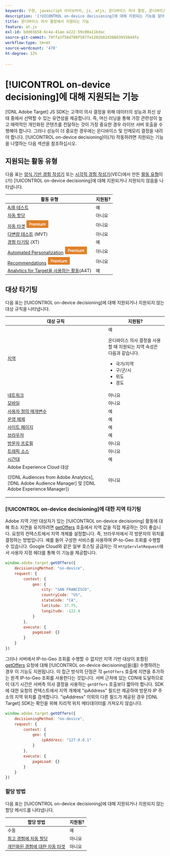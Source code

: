 ```yaml
---
keywords: 구현, javascript 라이브러리, js, atjs, 온디바이스 의사 결정, 온디바이스 의사 결정, 지원되는 기능, $8
description: '[!UICONTROL on-device decisioning]에 대해 지원되는 기능을 알아봅니다.'
title: 온디바이스 의사 결정에서 지원되는 기능
feature: at.js
exl-id: bdd65658-6c4a-41ae-a222-59c00a11bdac
source-git-commit: 79ffa3f58d780f587fe1202b82d3860395504dfe
workflow-type: tm+mt
source-wordcount: '478'
ht-degree: 12%

---
```


# [!UICONTROL on-device decisioning]에 대해 지원되는 기능

[!DNL Adobe Target] JS SDK는 고객이 의사 결정을 위해 데이터의 성능과 최신 상태 중에서 선택할 수 있는 유연성을 제공합니다. 즉, 머신 러닝을 통해 가장 관련성이 높고 매력적인 개인화된 콘텐츠를 전달하는 것이 가장 중요한 경우 라이브 서버 호출을 수행해야 합니다. 그러나 성능이 더 중요한 경우에는 온디바이스 및 인메모리 결정을 내려야 합니다. [!UICONTROL on-device decisioning]이(가) 작동하려면 지원되는 기능을 나열하는 다음 섹션을 참조하십시오.

## 지원되는 활동 유형

다음 표는 [양식 기반 경험 작성기](https://experienceleague.adobe.com/docs/target/using/experiences/form-experience-composer.html?lang=ko) 또는 [시각적 경험 작성기](https://experienceleague.adobe.com/docs/target/using/experiences/vec/visual-experience-composer.html?lang=ko)(VEC)에서 만든 [활동 유형](https://experienceleague.adobe.com/docs/target/using/activities/target-activities-guide.html?lang=ko)이(가) [!UICONTROL on-device decisioning]에 대해 지원되거나 지원되지 않음을 나타냅니다.

| 활동 유형 | 지원됨? |
| --- | --- |
| [A/B 테스트](https://experienceleague.adobe.com/docs/target/using/activities/abtest/test-ab.html?lang=ko) | 예 |
| [자동 할당](https://experienceleague.adobe.com/docs/target/using/activities/auto-allocate/automated-traffic-allocation.html?lang=ko) | 아니요 |
| [자동 타겟](https://experienceleague.adobe.com/docs/target/using/activities/auto-target/auto-target-to-optimize.html?lang=ko) ![Premium](../../../assets/premium.png) | 아니요 |
| [다변량 테스트](https://experienceleague.adobe.com/docs/target/using/activities/multivariate-test/multivariate-testing.html?lang=ko) (MVT) | 아니요 |
| [경험 타기팅](https://experienceleague.adobe.com/docs/target/using/activities/experience-targeting/experience-target.html?lang=ko) (XT) | 예 |
| [Automated Personalization](https://experienceleague.adobe.com/docs/target/using/activities/automated-personalization/automated-personalization.html?lang=ko) ![Premium](../../../assets/premium.png) | 아니요 |
| [Recommendations](https://experienceleague.adobe.com/docs/target/using/recommendations/recommendations.html?lang=ko) ![Premium](../../../assets/premium.png) | 아니요 |
| [Analytics for Target을 사용하는 활동](https://experienceleague.adobe.com/docs/target/using/integrate/a4t/a4t.html?lang=ko&)(A4T) | 예 |

## 대상 타기팅

다음 표는 [!UICONTROL on-device decisioning]에 대해 지원되거나 지원되지 않는 대상 규칙을 나타냅니다.

| 대상 규칙 | 지원됨? |
| --- | --- |
| [지역](https://experienceleague.adobe.com/docs/target/using/audiences/create-audiences/categories-audiences/geo.html?lang=ko) | 예<P>온디바이스 의사 결정을 사용할 때 지원되는 지역 속성은 다음과 같습니다.<ul><li>국가/지역</li><li>구/군/시</li><li>위도</li><li>경도</li></ul> |
| [네트워크](https://experienceleague.adobe.com/docs/target/using/audiences/create-audiences/categories-audiences/network.html?lang=ko) | 아니요 |
| [모바일](https://experienceleague.adobe.com/docs/target/using/audiences/create-audiences/categories-audiences/mobile.html?lang=ko) | 아니요 |
| [사용자 정의 매개변수](https://experienceleague.adobe.com/docs/target/using/audiences/create-audiences/categories-audiences/custom-parameters.html?lang=ko) | 예 |
| [운영 체제](https://experienceleague.adobe.com/docs/target/using/audiences/create-audiences/categories-audiences/operating-system.html?lang=ko) | 예 |
| [사이트 페이지](https://experienceleague.adobe.com/docs/target/using/audiences/create-audiences/categories-audiences/site-pages.html?lang=ko) | 예 |
| [브라우저](https://experienceleague.adobe.com/docs/target/using/audiences/create-audiences/categories-audiences/browser.html?lang=ko) | 예 |
| [방문자 프로필](https://experienceleague.adobe.com/docs/target/using/audiences/create-audiences/categories-audiences/visitor-profile.html?lang=ko) | 아니요 |
| [트래픽 소스](https://experienceleague.adobe.com/docs/target/using/audiences/create-audiences/categories-audiences/traffic-sources.html?lang=ko) | 아니요 |
| [시간대](https://experienceleague.adobe.com/docs/target/using/audiences/create-audiences/categories-audiences/time-frame.html?lang=ko) | 예 |
| Adobe Experience Cloud 대상<P>([!DNL Audiences from Adobe Analytics], [!DNL Adobe Audience Manager] 및 [!DNL Adobe Experience Manager]) | 아니요 |

### [!UICONTROL on-device decisioning]에 대한 지역 타기팅

Adobe 지역 기반 대상자가 있는 [!UICONTROL on-device decisioning] 활동에 대해 최소 지연을 유지하려면 [getOffers](/help/dev/implement/client-side/atjs/atjs-functions/adobe-target-getoffers-atjs-2.md) 호출에서 지역 값을 직접 제공하는 것이 좋습니다. 요청의 컨텍스트에서 지역 개체를 설정합니다. 즉, 브라우저에서 각 방문자의 위치를 결정하는 방법입니다. 예를 들어 구성한 서비스를 사용하여 IP-to-Geo 조회를 수행할 수 있습니다. Google Cloud와 같은 일부 호스팅 공급자는 각 `HttpServletRequest`에서 사용자 지정 헤더를 통해 이 기능을 제공합니다.

```javascript {line-numbers="true"}
window.adobe.target.getOffers({ 
    decisioningMethod: "on-device", 
    request: { 
        context: { 
            geo: { 
                city: "SAN FRANCISCO", 
                countryCode: "US", 
                stateCode: "CA", 
                latitude: 37.75, 
                longitude: -122.4 
            } 
        }, 
        execute: { 
            pageLoad: {} 
        } 
    } 
})
```

그러나 서버에서 IP-to-Geo 조회를 수행할 수 없지만 지역 기반 대상이 포함된 [getOffers](/help/dev/implement/client-side/atjs/atjs-functions/adobe-target-getoffers-atjs-2.md) 요청에 대해 [!UICONTROL on-device decisioning]을(를) 수행하려는 경우 이 기능도 지원됩니다. 이 접근 방식의 단점은 각 `getOffers` 호출에 지연을 추가하는 원격 IP-to-Geo 조회를 사용한다는 것입니다. 서버 근처에 있는 CDN에 도달하므로 이 대기 시간은 서버측 의사 결정을 사용하는 `getOffers` 호출보다 짧아야 합니다. SDK에 대한 요청의 컨텍스트에서 지역 개체에 &quot;ipAddress&quot; 필드만 제공하여 방문자 IP 주소의 지역 위치를 검색합니다. &quot;ipAddress&quot; 이외의 다른 필드가 제공된 경우 [!DNL Target] SDK는 확인을 위해 지리적 위치 메타데이터를 가져오지 않습니다.

```javascript {line-numbers="true"}
window.adobe.target.getOffers({ 
    decisioningMethod: "on-device", 
    request: { 
        context: { 
            geo: { 
                ipAddress: "127.0.0.1" 
            } 
        }, 
        execute: { 
            pageLoad: {} 
        } 
    } 
})
```

### 할당 방법

다음 표는 [!UICONTROL on-device decisioning]에 대해 지원되거나 지원되지 않는 할당 메서드를 나타냅니다.

| 할당 방법 | 지원됨? |
| --- | --- |
| 수동 | 예 |
| [최고 경험에 자동 할당](https://experienceleague.adobe.com/docs/target/using/activities/auto-allocate/automated-traffic-allocation.html?lang=ko) | 아니요 |
| [개인화된 경험에 대한 자동 타겟](https://experienceleague.adobe.com/docs/target/using/activities/auto-target/auto-target-to-optimize.html?lang=ko) | 아니요 |
